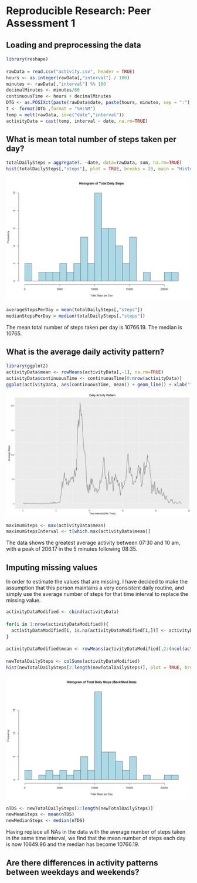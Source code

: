 # Reproducible Research: Peer Assessment 1


## Loading and preprocessing the data


```r
library(reshape)

rawData = read.csv("activity.csv", header = TRUE)
hours <- as.integer(rawData[,"interval"] / 100)
minutes <- rawData[,"interval"] %% 100
decimalMinutes <- minutes/60
continuousTime <- hours + decimalMinutes
DTG <- as.POSIXct(paste(rawData$date, paste(hours, minutes, sep = ":"), sep = ""))
t <- format(DTG ,format = "%H:%M")
temp = melt(rawData, id=c("date","interval"))
activityData = cast(temp, interval ~ date, na.rm=TRUE)
```

## What is mean total number of steps taken per day?


```r
totalDailySteps = aggregate(. ~date, data=rawData, sum, na.rm=TRUE)
hist(totalDailySteps[,"steps"], plot = TRUE, breaks = 20, main = "Histogram of Total Daily Steps", col = "lightblue", xlab = "Total Steps per Day")
```

![](Figs/avsteps-1.png)<!-- -->

```r
averageStepsPerDay = mean(totalDailySteps[,"steps"])
medianStepsPerDay = median(totalDailySteps[,"steps"])
```
The mean total number of steps taken per day is 10766.19. The median is 10765.


## What is the average daily activity pattern?

```r
library(ggplot2)
activityData$mean <- rowMeans(activityData[,-1], na.rm=TRUE)
activityData$continuousTime <- continuousTime[0:nrow(activityData)]
ggplot(activityData, aes(continuousTime, mean)) + geom_line() + xlab("Time Interval (24hr Time)") + ylab("Average Steps") + ggtitle("Daily Activity Pattern")
```

![](Figs/activityPattern-1.png)<!-- -->

```r
maximumSteps <- max(activityData$mean)
maximumStepsInterval <- t[which.max(activityData$mean)]
```
The data shows the greatest average activity between 07:30 and 10 am, with a peak of 206.17 in the 5 minutes following 08:35.

## Imputing missing values
In order to estimate the values that are missing, I have decided to make the assumption that this person maintains a very consistent daily routine, and simply use the average number of steps for that time interval to replace the missing value.

```r
activityDataModified <- cbind(activityData)

for(i in 1:nrow(activityDataModified)){
  activityDataModified[i, is.na(activityDataModified[i,])] <- activityDataModified$mean[i]
}

activityDataModified$mean <- rowMeans(activityDataModified[,2:(ncol(activityDataModified)-2)])

newTotalDailySteps <- colSums(activityDataModified)
hist(newTotalDailySteps[2:length(newTotalDailySteps)], plot = TRUE, breaks = 20, main = "Histogram of Total Daily Steps (Backfilled Data)", col = "lightblue", xlab = "Total Steps per Day")
```

![](Figs/unnamed-chunk-2-1.png)<!-- -->

```r
nTDS <- newTotalDailySteps[2:length(newTotalDailySteps)]
newMeanSteps <- mean(nTDS)
newMedianSteps <- median(nTDS)
```

Having replace all NAs in the data with the average number of steps taken in the same time interval, we find that the mean number of steps each day is now 10649.96 and the median has become 10766.19.

## Are there differences in activity patterns between weekdays and weekends?
